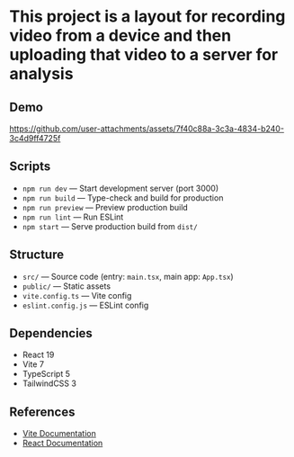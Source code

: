 
# This project is a layout for recording video from a device and then uploading that video to a server for analysis 

## Demo

https://github.com/user-attachments/assets/7f40c88a-3c3a-4834-b240-3c4d9ff4725f


## Scripts
- `npm run dev` — Start development server (port 3000)
- `npm run build` — Type-check and build for production
- `npm run preview` — Preview production build
- `npm run lint` — Run ESLint
- `npm start` — Serve production build from `dist/`

## Structure
- `src/` — Source code (entry: `main.tsx`, main app: `App.tsx`)
- `public/` — Static assets
- `vite.config.ts` — Vite config
- `eslint.config.js` — ESLint config

## Dependencies
- React 19
- Vite 7
- TypeScript 5
- TailwindCSS 3

## References
- [Vite Documentation](https://vitejs.dev/)
- [React Documentation](https://react.dev/)
